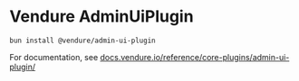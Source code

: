 # Vendure AdminUiPlugin

`bun install @vendure/admin-ui-plugin`

For documentation, see [docs.vendure.io/reference/core-plugins/admin-ui-plugin/](https://docs.vendure.io/reference/core-plugins/admin-ui-plugin/)
